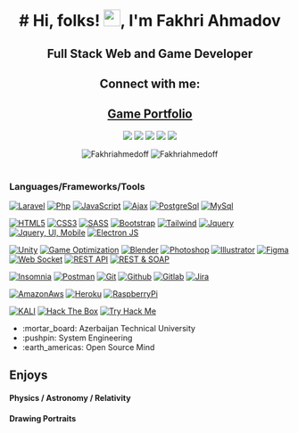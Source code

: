  <h1 align="center"># Hi, folks! <img src="https://raw.githubusercontent.com/MartinHeinz/MartinHeinz/master/wave.gif" width="30px">, I'm Fakhri Ahmadov</h1>
<h2 align="center" > Full Stack Web and Game Developer </h2>
<h2 align="center">Connect with me:</h2>
<h2 align="center" ><a href="https://play.google.com/store/apps/developer?id=Ahmedoff+Studio"> Game Portfolio </a></h2>
<p align="center">
  <a href="mailto:fakhriahmedoff@gmail.com"><img src="https://img.shields.io/badge/e‑mail-D14836.svg?style=for-the-badge&logo=GMail&logoColor=white"/></a>
  <a href="https://www.linkedin.com/in/faxri-ahmadov-a7633a154/"><img src="https://img.shields.io/badge/linkedin-0077B5.svg?style=for-the-badge&logo=linkedin&logoColor=white"/></a>
  <a href="https://twitter.com/Fakhriahmedoff"><img src="https://img.shields.io/badge/twitter-1DA1F2.svg?style=for-the-badge&logo=twitter&logoColor=white"/></a>
  <a href="https://www.youtube.com/channel/UCmE8Psks_-SDw9iG1nn6MpQ"><img src="https://img.shields.io/badge/youtube-9116EF.svg?style=for-the-badge&logo=youtube&logoColor=white"/></a>
 <a href="https://www.youtube.com/channel/UCmE8Psks_-SDw9iG1nn6MpQ"><img src="https://img.shields.io/badge/telegram-26A5E4.svg?style=for-the-badge&logo=telegram&logoColor=white"/></a>
</p>

<div align="center">
 <img  src="https://github-readme-stats.vercel.app/api?username=Fakhriahmedoff&show_icons=true&locale=en&theme=onedark" alt="Fakhriahmedoff" />
 <img  align="top" src="https://github-readme-stats.vercel.app/api/top-langs/?username=Fakhriahmedoff&layout=compact&theme=onedark" alt="Fakhriahmedoff" />
</div>

<br/>

### Languages/Frameworks/Tools

[![Laravel](https://img.shields.io/badge/-Laravel-black?style=for-the-badge&logo=Laravel&link=https://github.com/Fakhriahmedoff)](https://github.com/Fakhriahmedoff)
[![Php](https://img.shields.io/badge/-Php-black?style=for-the-badge&logo=php&link=https://github.com/Fakhriahmedoff)](https://github.com/Fakhriahmedoff)
[![JavaScript](https://img.shields.io/badge/-Ajax-black?style=for-the-badge&logo=javascript&link=https://github.com/Fakhriahmedoff)](https://github.com/Fakhriahmedoff)
[![Ajax](https://img.shields.io/badge/-ChakraUI-black?style=for-the-badge&logo=chakra-ui&link=https://github.com/Fakhriahmedoff)](https://github.com/Fakhriahmedoff)
[![PostgreSql](https://img.shields.io/badge/-PostgreSql-black?style=for-the-badge&logo=postgresql&link=https://github.com/Fakhriahmedoff)](https://github.com/Fakhriahmedoff) 
[![MySql](https://img.shields.io/badge/-MySql-black?style=for-the-badge&logo=mysql&link=https://github.com/Fakhriahmedoff)](https://github.com/Fakhriahmedoff) 
<br/>

[![HTML5](https://img.shields.io/badge/-HTML5-black?style=for-the-badge&logo=html5&logoColor=white&link=https://github.com/Fakhriahmedoff)](https://github.com/Fakhriahmedoff) 
[![CSS3](https://img.shields.io/badge/-CSS3-black?style=for-the-badge&logo=visual-studio-code&link=https://github.com/Fakhriahmedoff)](https://github.com/Fakhriahmedoff)
[![SASS](https://img.shields.io/badge/-Sass-black?style=for-the-badge&logo=sass&link=https://github.com/Fakhriahmedoff)](https://github.com/Fakhriahmedoff)
[![Bootstrap](https://img.shields.io/badge/-Greensock-black?style=for-the-badge&logo=Bootstrap&link=https://github.com/Fakhriahmedoff)](https://github.com/Fakhriahmedoff)
[![Tailwind](https://img.shields.io/badge/-Framer-black?style=for-the-badge&logo=Tailwind&link=https://github.com/Fakhriahmedoff)](https://github.com/Fakhriahmedoff)
[![Jquery](https://img.shields.io/badge/-Bootstrap-black?style=for-the-badge&logo=Jquery&link=https://github.com/Fakhriahmedoff)](https://github.com/Fakhriahmedoff)
[![Jquery, UI, Mobile](https://img.shields.io/badge/-Bootstrap-black?style=for-the-badge&logo=Jquery&link=https://github.com/Fakhriahmedoff)](https://github.com/Fakhriahmedoff)
[![Electron JS](https://img.shields.io/badge/-MaterialUi-black?style=for-the-badge&logo=Electron-js&link=https://github.com/Fakhriahmedoff)](https://github.com/Fakhriahmedoff) 
<br/>


[![Unity](https://img.shields.io/badge/-React-black?style=for-the-badge&logo=Unity&link=https://github.com/Fakhriahmedoff)](https://github.com/Fakhriahmedoff) 
[![Game Optimization](https://img.shields.io/badge/-Redux-black?style=for-the-badge&logo=Unity&link=https://github.com/Fakhriahmedoff)](https://github.com/Fakhriahmedoff) 
[![Blender](https://img.shields.io/badge/-ReactRouter-black?style=for-the-badge&logo=Blender&link=https://github.com/Fakhriahmedoff)](https://github.com/Fakhriahmedoff) 
[![Photoshop](https://img.shields.io/badge/-Next-black?style=for-the-badge&logo=Photoshop&link=https://github.com/Fakhriahmedoff)](https://github.com/Fakhriahmedoff) 
[![Illustrator](https://img.shields.io/badge/-Jest-black?style=for-the-badge&logo=Illustrator&link=https://github.com/Fakhriahmedoff)](https://github.com/Fakhriahmedoff) 
[![Figma](https://img.shields.io/badge/-Figma-black?style=for-the-badge&logo=figma&link=https://github.com/Fakhriahmedoff)](https://github.com/Fakhriahmedoff)
[![Web Socket](https://img.shields.io/badge/-Socket.io-black?style=for-the-badge&logo=socket.io&link=https://github.com/Fakhriahmedoff)](https://github.com/Fakhriahmedoff) 
[![REST API](https://img.shields.io/badge/-JWT-black?style=for-the-badge&logo=json-web-tokens&link=https://github.com/Fakhriahmedoff)](https://github.com/Fakhriahmedoff) 
[![REST & SOAP](https://img.shields.io/badge/-GraphQL-black?style=for-the-badge&logo=graphql&link=https://github.com/Fakhriahmedoff)](https://github.com/Fakhriahmedoff) 
<br/>

[![Insomnia](https://img.shields.io/badge/-Insomnia-black?style=for-the-badge&logo=insomnia&link=https://github.com/Fakhriahmedoff)](https://github.com/Fakhriahmedoff) 
[![Postman](https://img.shields.io/badge/-Postman-black?style=for-the-badge&logo=postman&link=https://github.com/Fakhriahmedoff)](https://github.com/Fakhriahmedoff) 
[![Git](https://img.shields.io/badge/-Git-black?style=for-the-badge&logo=git&link=https://github.com/Fakhriahmedoff)](https://github.com/Fakhriahmedoff) 
[![Github](https://img.shields.io/badge/-Github-black?style=for-the-badge&logo=github&link=https://github.com/Fakhriahmedoff)](https://github.com/Fakhriahmedoff) 
[![Gitlab](https://img.shields.io/badge/-Gitlab-black?style=for-the-badge&logo=gitlab&link=https://github.com/Fakhriahmedoff)](https://github.com/Fakhriahmedoff) 
[![Jira](https://img.shields.io/badge/-Jira-black?style=for-the-badge&logo=jira&link=https://github.com/Fakhriahmedoff)](https://github.com/Fakhriahmedoff) 
<br/>



[![AmazonAws](https://img.shields.io/badge/-AmazonAws-black?style=for-the-badge&logo=amazon-aws&link=https://github.com/Fakhriahmedoff)](https://github.com/Fakhriahmedoff)
[![Heroku](https://img.shields.io/badge/-Heroku-black?style=for-the-badge&logo=heroku&link=https://github.com/Fakhriahmedoff)](https://github.com/Fakhriahmedoff)
[![RaspberryPi](https://img.shields.io/badge/-RaspberryPi-black?style=for-the-badge&logo=raspberry-pi&link=https://github.com/Fakhriahmedoff)](https://github.com/Fakhriahmedoff)

[![KALI](https://img.shields.io/badge/-KALI-black?style=for-the-badge&logo=kali-linux&link=https://github.com/Fakhriahmedoff)](https://github.com/Fakhriahmedoff)
[![Hack The Box](https://img.shields.io/badge/-HackTheBox-black?style=for-the-badge&logo=hack-the-box&link=https://github.com/Fakhriahmedoff)](https://github.com/Fakhriahmedoff)
[![Try Hack Me](https://img.shields.io/badge/-TryHackMe-black?style=for-the-badge&logo=tryhackme&link=https://github.com/Fakhriahmedoff)](https://github.com/Fakhriahmedoff)

<ul>
  <li listStyle='none'> :mortar_board: Azerbaijan Technical  University </li>
  <li> :pushpin: System Engineering </li>
  <li> :earth_americas: Open Source Mind </li>
</ul>

<div>
 <h2> Enjoys</h3>
 <h4> Physics / Astronomy / Relativity </h4> 
 <h4> Drawing Portraits </h4>
</div>



